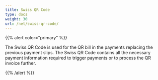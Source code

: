 ```yaml
---
title: Swiss QR Code
type: docs
weight: 30
url: /net/swiss-qr-code/
---
```


{{% alert color="primary" %}} 

The Swiss QR Code is used for the QR bill in the payments replacing the previous payment slips. The Swiss QR Code contains all the necessary payment information required to trigger payments or to process the QR invoice further.

{{% /alert %}}
